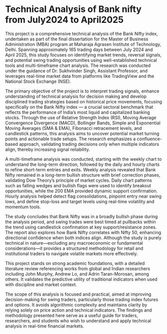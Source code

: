 # Technical Analysis of Bank nifty from July2024 to April2025
This project is a comprehensive technical analysis of the Bank Nifty index, undertaken as part of the final dissertation for the Master of Business Administration (MBA) program at Maharaja Agrasen Institute of Technology, Delhi. Spanning approximately 165 trading days between July 2024 and April 2025, this study focuses on identifying market trends, reversal signals, and potential swing trading opportunities using well-established technical tools and multi-timeframe chart analysis. The research was conducted under the guidance of Dr. Sukhvinder Singh, Assistant Professor, and leverages real-time market data from platforms like TradingView and the National Stock Exchange (NSE).

The primary objective of the project is to interpret trading signals, enhance understanding of technical analysis for decision making and develop disciplined trading strategies based on historical price movements, focusing specifically on the Bank Nifty index — a crucial sectoral benchmark that reflects the performance of India’s most liquid and capitalized banking stocks. Through the use of Relative Strength Index (RSI), Moving Average Convergence Divergence (MACD), Bollinger Bands, Simple and Exponential Moving Averages (SMA & EMA), Fibonacci retracement levels, and candlestick patterns, this analysis aims to uncover potential market turning points and actionable trade setups. The research emphasizes a confluence-based approach, validating trading decisions only when multiple indicators align, thereby increasing signal reliability.

A multi-timeframe analysis was conducted, starting with the weekly chart to understand the long-term direction, followed by the daily and hourly charts to refine short-term entries and exits. Weekly analysis revealed that Bank Nifty remained in a long-term bullish structure with brief correction phases, validating Dow Theory’s principle of market cycles. Daily chart patterns such as falling wedges and bullish flags were used to identify breakout opportunities, while the 200 EMA provided dynamic support confirmation. Hourly analysis helped detect flag consolidations, pinpoint entry near swing lows, and define stop-loss and target levels using real-time volatility and momentum tools.

The study concludes that Bank Nifty was in a broadly bullish phase during the analysis period, and swing trades were best timed at pullbacks within the trend using candlestick confirmation at key support/resistance zones. The report also explores how Bank Nifty correlates with Nifty 50, enhancing directional confidence when both indices align. Although the study is purely technical in nature—excluding any macroeconomic or fundamental considerations—it provides a structured methodology for retail and institutional traders to navigate volatile markets more effectively.

This project stands on strong academic foundations, with a detailed literature review referencing works from global and Indian researchers including John Murphy, Andrew Lo, and Adrin Taran-Morosan, among others. It validates the predictive utility of traditional indicators when used with discipline and market context.

The scope of this analysis is focused and practical, aimed at improving decision-making for swing traders, particularly those trading index futures and options. It avoids algorithmic complexity and maintains clarity by relying solely on price action and technical indicators. The findings and methodology presented here serve as a useful guide for traders, researchers, and students who wish to understand and apply technical analysis in real-time financial markets.

